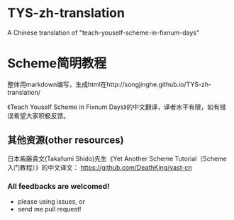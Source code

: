 TYS-zh-translation
==================

A Chinese translation of "teach-youself-scheme-in-fixnum-days"

# Scheme简明教程

整体用markdown编写，生成html在http://songjinghe.github.io/TYS-zh-translation/

《Teach Youself Scheme in Fixnum Days》的中文翻译，译者水平有限，如有错误希望大家积极反馈。


## 其他资源(other resources)

日本紫藤貴文(Takafumi Shido)先生《Yet Another Scheme Tutorial（Scheme入门教程）》的中文译文： https://github.com/DeathKing/yast-cn


### All feedbacks are welcomed!

- please using issues, or
- send me pull request!